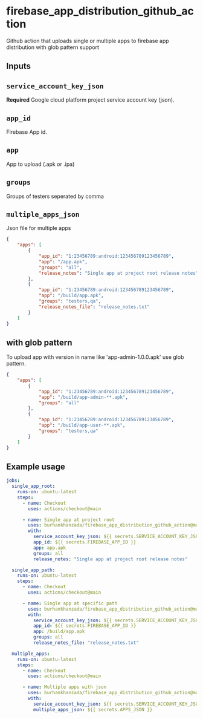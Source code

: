 # firebase_app_distribution_github_action

Github action that uploads single or multiple apps to firebase app distribution
with glob pattern support

## Inputs

## `service_account_key_json`

**Required** Google cloud platform project service account key (json).

## `app_id`

Firebase App id.

## `app`

App to upload (.apk or .ipa)

## `groups`

Groups of testers seperated by comma

## `multiple_apps_json`

Json file for multiple apps

```json
{
    "apps": [
        {
            "app_id": "1:23456789:android:123456789123456789",
            "app": "/app.apk",
            "groups": "all",
            "release_notes": "Single app at project root release notes"
        },
        {
            "app_id": "1:23456789:android:123456789123456789",
            "app": "/build/app.apk",
            "groups": "testers,qa",
            "release_notes_file": "release_notes.txt"
        }
    ]
}
```

## with glob pattern

To upload app with version in name like 'app-admin-1.0.0.apk' use glob pattern.

```json
{
    "apps": [
        {
            "app_id": "1:23456789:android:123456789123456789",
            "app": "/build/app-admin-**.apk",
            "groups": "all"
        },
        {
            "app_id": "1:23456789:android:123456789123456789",
            "app": "/build/app-user-**.apk",
            "groups": "testers,qa"
        }
    ]
}
```

## Example usage

```yml
jobs:
  single_app_root:
    runs-on: ubuntu-latest
    steps:
      - name: Checkout
        uses: actions/checkout@main

      - name: Single app at project root
        uses: burhankhanzada/firebase_app_distribution_github_action@main
        with:
          service_account_key_json: ${{ secrets.SERVICE_ACCOUNT_KEY_JSON }}
          app_id: ${{ secrets.FIREBASE_APP_ID }}
          app: app.apk
          groups: all
          release_notes: "Single app at project root release notes"

  single_app_path:
    runs-on: ubuntu-latest
    steps:
      - name: Checkout
        uses: actions/checkout@main

      - name: Single app at specific path
        uses: burhankhanzada/firebase_app_distribution_github_action@main
        with:
          service_account_key_json: ${{ secrets.SERVICE_ACCOUNT_KEY_JSON }}
          app_id: ${{ secrets.FIREBASE_APP_ID }}
          app: /build/app.apk
          groups: all
          release_notes_file: "release_notes.txt"

  multiple_apps:
    runs-on: ubuntu-latest
    steps:
      - name: Checkout
        uses: actions/checkout@main

      - name: Multiple apps with json
        uses: burhankhanzada/firebase_app_distribution_github_action@main
        with:
          service_account_key_json: ${{ secrets.SERVICE_ACCOUNT_KEY_JSON }}
          multiple_apps_json: ${{ secrets.APPS_JSON }}
```

